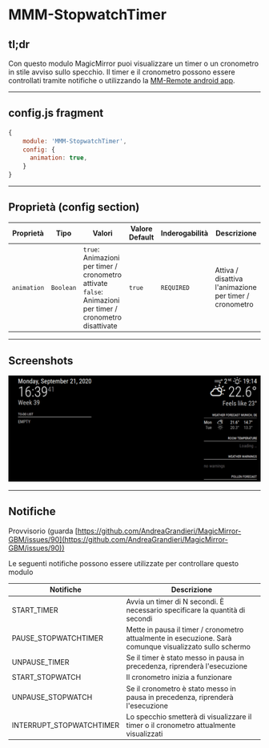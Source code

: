 # MMM-StopwatchTimer

## tl;dr

Con questo modulo MagicMirror puoi visualizzare un timer o un cronometro in stile avviso sullo specchio. Il timer e il cronometro possono essere controllati tramite notifiche o utilizzando la [MM-Remote android app](https://github.com/Klettner/MM-Remote).

---

## config.js fragment

```js
{
    module: 'MMM-StopwatchTimer',
    config: {
      animation: true,
    }
}
```

---

## Proprietà (config section)

| Proprietà   | Tipo      | Valori                                                                                                         | Valore Default | Inderogabilità | Descrizione                                            |
| ----------- | --------- | -------------------------------------------------------------------------------------------------------------- | -------------- | -------------- | ------------------------------------------------------ |
| `animation` | `Boolean` | `true`: Animazioni per timer / cronometro attivate <br> `false`: Animazioni per timer / cronometro disattivate | `true`         | `REQUIRED`     | Attiva / disattiva l'animazione per timer / cronometro |

---

## Screenshots

![resources/Timer.gif](resources/Timer.gif)


---

## Notifiche
Provvisorio (guarda [https://github.com/AndreaGrandieri/MagicMirror-GBM/issues/90](https://github.com/AndreaGrandieri/MagicMirror-GBM/issues/90))

Le seguenti notifiche possono essere utilizzate per controllare questo modulo

| Notifiche                | Descrizione                                                                                              |
| ------------------------ | -------------------------------------------------------------------------------------------------------- |
| START_TIMER              | Avvia un timer di N secondi. È necessario specificare la quantità di secondi                             |
| PAUSE_STOPWATCHTIMER     | Mette in pausa il timer / cronometro attualmente in esecuzione. Sarà comunque visualizzato sullo schermo |
| UNPAUSE_TIMER            | Se il timer è stato messo in pausa in precedenza, riprenderà l'esecuzione                                |
| START_STOPWATCH          | Il cronometro inizia a funzionare                                                                        |
| UNPAUSE_STOPWATCH        | Se il cronometro è stato messo in pausa in precedenza, riprenderà l'esecuzione                           |
| INTERRUPT_STOPWATCHTIMER | Lo specchio smetterà di visualizzare il timer o il cronometro attualmente visualizzati                   |
